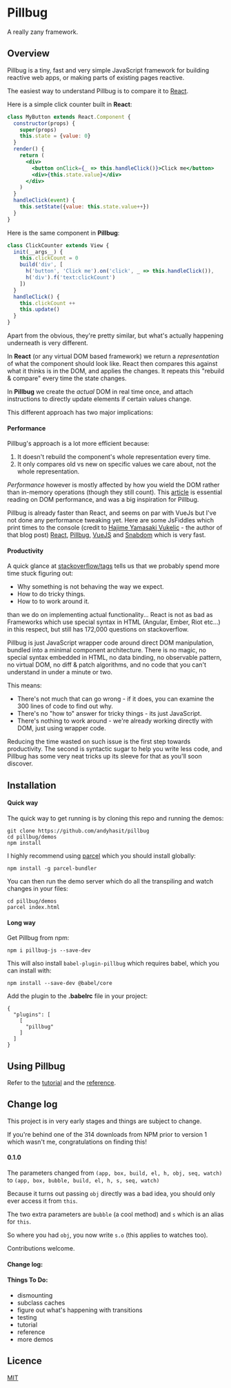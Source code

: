 # Pillbug

A really zany framework.

## Overview

Pillbug is a tiny, fast and very simple JavaScript framework for building reactive web apps, or making parts of existing pages reactive.

The easiest way to understand Pillbug is to compare it to [React](https://reactjs.org/). 

Here is a simple click counter built in **React**:

```jsx
class MyButton extends React.Component {
  constructor(props) {
    super(props)
    this.state = {value: 0}
  }
  render() {
    return (
      <div>
        <button onClick={_ => this.handleClick()}>Click me</button>
        <div>{this.state.value}</div>
      </div>
    )
  }
  handleClick(event) {
    this.setState({value: this.state.value++})
  }
}
```

Here is the same component in **Pillbug**:

```javascript
class ClickCounter extends View {
  init(__args__) {
    this.clickCount = 0
    build('div', [
      h('button', 'Click me').on('click', _ => this.handleClick()),
      h('div').f('text:clickCount')
    ])
  }
  handleClick() {
    this.clickCount ++
    this.update()
  }
}
```

Apart from the obvious, they're pretty similar, but what's actually happening underneath is very different.

In **React** (or any virtual DOM based framework) we return a *representation* of what the component should look like. React then compares this against what it thinks is in the DOM, and applies the changes. It repeats this "rebuild & compare" every time the state changes.

In **Pillbug** we create the *actual* DOM in real time once, and attach instructions to directly update elements if certain values change.

This different approach has two major implications:

#### Performance

Pillbug's approach is a lot more efficient because:

1. It doesn't rebuild the component's whole representation every time.
2. It only compares old vs new on specific values we care about, not the whole representation.

*Performance* however is mostly affected by how you wield the DOM rather than in-memory operations (though they still count). This [article](https://codeburst.io/taming-huge-collections-of-dom-nodes-bebafdba332) is essential reading on DOM performance, and was a big inspiration for Pillbug.

Pillbug is already faster than React, and seems on par with VueJs but I've not done any performance tweaking yet. Here are some JsFiddles which print times to the console (credit to [Hajime Yamasaki Vukelic](https://jsfiddle.net/user/foxbunny/fiddles/) - the author of that blog post) [React](https://jsfiddle.net/foxbunny/bymv8jdk/), [Pillbug](https://jsfiddle.net/whg8jxnq/7/), [VueJS](https://jsfiddle.net/foxbunny/yju7szzs/) and [Snabdom](https://jsfiddle.net/foxbunny/7Ldhugqg/) which is very fast.

#### Productivity

A quick glance at [stackoverflow/tags](https://stackoverflow.com/tags?) tells us that we probably spend more time stuck figuring out:

- Why something is not behaving the way we expect.
- How to do tricky things.
- How to to work around it.

than we do on implementing actual functionality... React is not as bad as Frameworks which use special syntax in HTML (Angular, Ember, Riot etc...) in this respect, but still has 172,000 questions on stackoverflow.

Pillbug is just JavaScript wrapper code around direct DOM manipulation, bundled into a minimal component architecture. There is no magic, no special syntax embedded in HTML, no data binding, no observable pattern, no virtual DOM, no diff & patch algorithms, and no code that you can't understand in under a minute or two.

This means:

- There's not much that can go wrong - if it does, you can examine the 300 lines of code to find out why.
- There's no "how to" answer for tricky things - its just JavaScript.
- There's nothing to work around - we're already working directly with DOM, just using wrapper code.

Reducing the time wasted on such issue is the first step towards productivity. The second is syntactic sugar to help you write less code, and Pillbug has some very neat tricks up its sleeve for that as you'll soon discover.

## Installation

#### Quick way

The quick way to get running is by cloning this repo and running the demos:

```
git clone https://github.com/andyhasit/pillbug
cd pillbug/demos
npm install
```

I highly recommend using [parcel](https://parceljs.org/) which you should install globally:

```
npm install -g parcel-bundler
```

You can then run the demo server which do all the transpiling and watch changes in your files:

```
cd pillbug/demos
parcel index.html
```

#### Long way

Get Pillbug from npm:

```
npm i pillbug-js --save-dev
```

This will also install `babel-plugin-pillbug` which requires babel, which you can install with:

```
npm install --save-dev @babel/core
```

Add the plugin to the **.babelrc** file in your project:

```
{
  "plugins": [
    [
      "pillbug"
    ]
  ]
}
```

## Using Pillbug

Refer to the [tutorial](./Tutorial.md) and the [reference](./Reference.md).

## Change log

This project is in very early stages and things are subject to change. 

If you're behind one of the 314 downloads from NPM prior to version 1 which wasn't me, congratulations on finding this!

#### 0.1.0

The parameters changed from `(app, box, build, el, h, obj, seq, watch)` to `(app, box, bubble, build, el, h, s, seq, watch)`

Because it turns out passing `obj` directly was a bad idea, you should only ever access it from `this`. 

The two extra parameters are `bubble` (a cool method) and `s` which is an alias for `this`.

So where you had `obj`, you now write `s.o` (this applies to watches too).





Contributions welcome.



#### Change log:



#### Things To Do:

 - dismounting 
 - subclass caches
 - figure out what's happening with transitions
 - testing
 - tutorial
 - reference
 - more demos


## Licence

[MIT](https://opensource.org/licenses/MIT)

